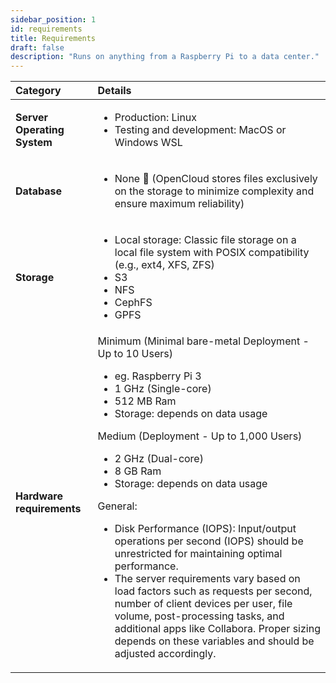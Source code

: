 ```yaml
---
sidebar_position: 1
id: requirements
title: Requirements
draft: false
description: "Runs on anything from a Raspberry Pi to a data center."
---
```



| Category                    | Details                                                                                                                                                                                                                                                                                                                                                                                                                                                                                                                                                                                                                                                                                                                                              |
|:-----------------------------|:------------------------------------------------------------------------------------------------------------------------------------------------------------------------------------------------------------------------------------------------------------------------------------------------------------------------------------------------------------------------------------------------------------------------------------------------------------------------------------------------------------------------------------------------------------------------------------------------------------------------------------------------------------------------------------------------------------------------------------------------------|
| **Server Operating System** | <ul><li>Production: Linux</li><li>Testing and development: MacOS or Windows WSL</li></ul>                                                                                                                                                                                                                                                                                                                                                                                                                                                                                                                                                                                                                                                                   |
| **Database**                | <ul><li>None 🤠 (OpenCloud stores files exclusively on the storage to minimize complexity and ensure maximum reliability)</li></ul>                                                                                                                                                                                                                                                                                                                                                                                                                                                                                                                                                                                                                  |
| **Storage**                 | <ul><li>Local storage: Classic file storage on a local file system with POSIX compatibility (e.g., ext4, XFS, ZFS)</li><li>S3</li><li>NFS</li><li>CephFS</li><li>GPFS</li></ul>                                                                                                                                                                                                                                                                                                                                                                                                                                                                                                                                              |
| **Hardware requirements**   | Minimum (Minimal bare-metal Deployment - Up to 10 Users) <ul><li>eg. Raspberry Pi 3</li><li>1 GHz (Single-core)</li><li>512 MB Ram</li><li>Storage: depends on data usage</li></ul> Medium (Deployment - Up to 1,000 Users) <ul><li>2 GHz (Dual-core)</li><li>8 GB Ram</li><li>Storage: depends on data usage</li></ul> General: <ul><li>Disk Performance (IOPS): Input/output operations per second (IOPS) should be unrestricted for maintaining optimal performance.</li><li>The server requirements vary based on load factors such as requests per second, number of client devices per user, file volume, post-processing tasks, and additional apps like Collabora. Proper sizing depends on these variables and should be adjusted accordingly.</li></ul> |

